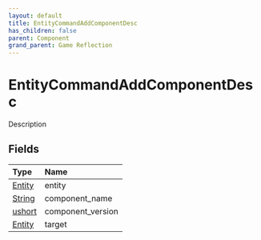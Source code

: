 ```yaml
---
layout: default
title: EntityCommandAddComponentDesc
has_children: false
parent: Component
grand_parent: Game Reflection
---
```

# EntityCommandAddComponentDesc
Description 

## Fields

| Type | Name |
|:----------|:--------------|
| [Entity](/riftbreaker-wiki/docs/game-reflection/classes/entity/) | entity |
| [String](/riftbreaker-wiki/docs/game-reflection/components/string/) | component_name |
| [ushort](/riftbreaker-wiki/docs/game-reflection/enums/ushort/) | component_version |
| [Entity](/riftbreaker-wiki/docs/game-reflection/classes/entity/) | target |

